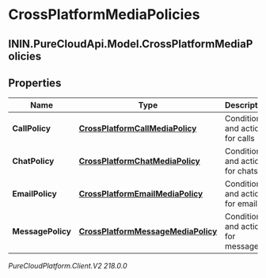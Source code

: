 # CrossPlatformMediaPolicies

## ININ.PureCloudApi.Model.CrossPlatformMediaPolicies

## Properties

|Name | Type | Description | Notes|
|------------ | ------------- | ------------- | -------------|
| **CallPolicy** | [**CrossPlatformCallMediaPolicy**](CrossPlatformCallMediaPolicy) | Conditions and actions for calls | [optional] |
| **ChatPolicy** | [**CrossPlatformChatMediaPolicy**](CrossPlatformChatMediaPolicy) | Conditions and actions for chats | [optional] |
| **EmailPolicy** | [**CrossPlatformEmailMediaPolicy**](CrossPlatformEmailMediaPolicy) | Conditions and actions for emails | [optional] |
| **MessagePolicy** | [**CrossPlatformMessageMediaPolicy**](CrossPlatformMessageMediaPolicy) | Conditions and actions for messages | [optional] |



_PureCloudPlatform.Client.V2 218.0.0_
